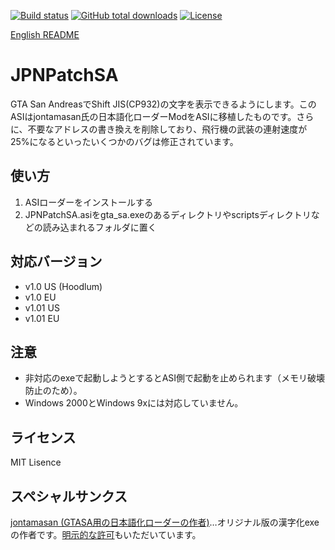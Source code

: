 [![Build status](https://img.shields.io/appveyor/ci/kagikn/jpnpatchsa.svg?style=flat-square)](https://ci.appveyor.com/project/kagikn/jpnpatchsa)
[![GitHub total downloads](https://img.shields.io/github/downloads/kagikn/JPNPatchSA/total.svg?style=flat-square)](https://github.com/kagikn/JPNPatchSA/releases)
[![License](https://img.shields.io/github/license/kagikn/JPNPatchSA.svg?style=flat-square)](./LICENSE.md)

[English README](README.en.md)
# JPNPatchSA
GTA San AndreasでShift JIS(CP932)の文字を表示できるようにします。このASIはjontamasan氏の日本語化ローダーModをASIに移植したものです。さらに、不要なアドレスの書き換えを削除しており、飛行機の武装の連射速度が25%になるといったいくつかのバグは修正されています。

## 使い方
1. ASIローダーをインストールする
1. JPNPatchSA.asiをgta_sa.exeのあるディレクトリやscriptsディレクトリなどの読み込まれるフォルダに置く

## 対応バージョン
* v1.0 US (Hoodlum)
* v1.0 EU
* v1.01 US
* v1.01 EU

## 注意
* 非対応のexeで起動しようとするとASI側で起動を止められます（メモリ破壊防止のため）。
* Windows 2000とWindows 9xには対応していません。

## ライセンス
MIT Lisence

## スペシャルサンクス
[jontamasan (GTASA用の日本語化ローダーの作者)](https://jontamasan.wordpress.com/)…オリジナル版の漢字化exeの作者です。[明示的な許可](https://twitter.com/jontamasan/status/1066147982205059072)もいただいています。
